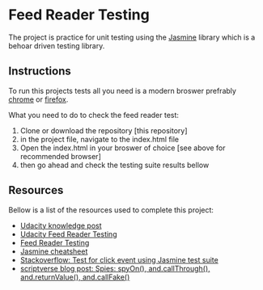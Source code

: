 # Feed Reader Testing

The project is practice for unit testing using the [Jasmine](https://jasmine.github.io/) library which is a behoar driven testing library.

## Instructions

To run this projects tests all you need is a modern broswer prefrably [chrome](https://www.google.com/chrome/) or [firefox](https://www.mozilla.org/en-US/firefox/new/).

What you need to do to check the feed reader test:

1. Clone or download the repository [this repository]
1. in the project file, navigate to the index.html file
1. Open the index.html in your broswer of choice [see above for recommended browser]
1. then go ahead and check the testing suite results bellow

## Resources

Bellow is a list of the resources used to complete this project:

* [Udacity knowledge post](https://knowledge.udacity.com/questions/4581)
* [Udacity Feed Reader Testing](https://www.diigo.com/outliner/fjsk23/Udacity-Feed-Reader-Testing-(project-%234)?key=i5xqspbzvg)
* [Feed Reader Testing](https://crystal-dawn.github.io/udacity-fend-feed-reader-testing-resources/)
* [Jasmine cheatsheet](https://devhints.io/jasmine)
* [Stackoverflow: Test for click event using Jasmine test suite](https://stackoverflow.com/questions/16890618/test-for-click-event-using-jasmine-test-suite)
* [scriptverse blog post: Spies: spyOn(), and.callThrough(), and.returnValue(), and.callFake()](https://scriptverse.academy/tutorials/jasmine-spyon.html)
